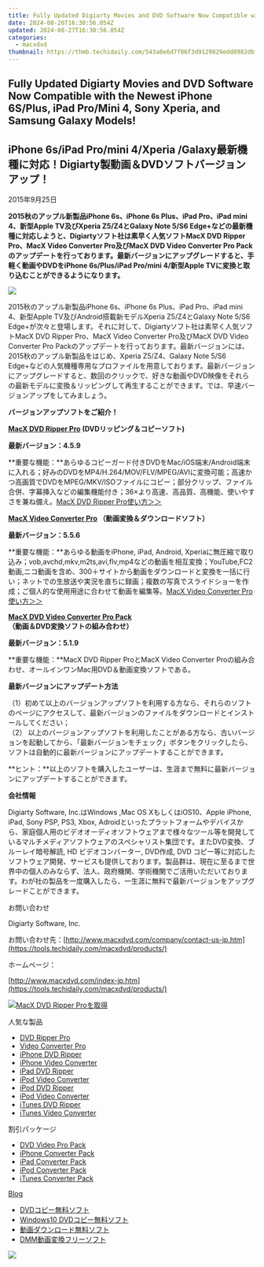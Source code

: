 ```yaml
---
title: Fully Updated Digiarty Movies and DVD Software Now Compatible with the Newest iPhone 6S/Plus, iPad Pro/Mini 4, Sony Xperia, and Samsung Galaxy Models!
date: 2024-08-26T16:30:56.054Z
updated: 2024-08-27T16:30:56.054Z
categories:
  - macxdvd
thumbnail: https://thmb.techidaily.com/543a8e6d7f06f3d9129829edd8982dbf9c6a6048e52160481e81c4276bc515b3.jpg
---
```


## Fully Updated Digiarty Movies and DVD Software Now Compatible with the Newest iPhone 6S/Plus, iPad Pro/Mini 4, Sony Xperia, and Samsung Galaxy Models!

##  iPhone 6s/iPad Pro/mini 4/Xperia /Galaxy最新機種に対応！Digiarty製動画＆DVDソフトバージョンアップ！

2015年9月25日

**2015秋のアップル新製品iPhone 6s、iPhone 6s Plus、iPad Pro、iPad mini 4、新型Apple TV及びXperia Z5/Z4とGalaxy Note 5/S6 Edge+などの最新機種に対応しようと、Digiartyソフト社は素早く人気ソフトMacX DVD Ripper Pro、MacX Video Converter Pro及びMacX DVD Video Converter Pro Packのアップデートを行っております。最新バージョンにアップグレードすると、手軽く動画やDVDをiPhone 6s/Plus/iPad Pro/mini 4/新型Apple TVに変換と取り込むことができるようになります。**

![](https://www.macxdvd.com/press-room/image/2015-mac-softwares-update-jp.jpg)

2015秋のアップル新製品iPhone 6s、iPhone 6s Plus、iPad Pro、iPad mini 4、新型Apple TV及びAndroid搭載新モデルXperia Z5/Z4とGalaxy Note 5/S6 Edge+が次々と登場します。それに対して、Digiartyソフト社は素早く人気ソフトMacX DVD Ripper Pro、MacX Video Converter Pro及びMacX DVD Video Converter Pro Packのアップデートを行っております。最新バージョンには、2015秋のアップル新製品をはじめ、Xperia Z5/Z4、Galaxy Note 5/S6 Edge+などの人気機種専用なプロファイルを用意しております。最新バージョンにアップグレードすると、数回のクリックで、好きな動画やDVD映像をそれらの最新モデルに変換＆リッピングして再生することができます。では、早速バージョンアップをしてみましょう。 

**バージョンアップソフトをご紹介！**

**[MacX DVD Ripper Pro](https://tools.techidaily.com/macxdvd/products/) (DVDリッピング＆コピーソフト)**

**最新バージョン：4.5.9**

**重要な機能：**あらゆるコピーガード付きDVDをMac/iOS端末/Android端末に入れる；好みのDVDをMP4/H.264/MOV/FLV/MPEG/AVIに変換可能；高速かつ高画質でDVDをMPEG/MKV/ISOファイルにコピー；部分クリップ、ファイル合併、字幕挿入などの編集機能付き；36×より高速、高品質、高機能、使いやすさを兼ね備え。[MacX DVD Ripper Pro使い方＞＞](https://tools.techidaily.com/macxdvd/products/)

**[MacX Video Converter Pro](https://tools.techidaily.com/macxdvd/products/) （動画変換＆ダウンロードソフト）**

**最新バージョン：5.5.6**

**重要な機能：**あらゆる動画をiPhone, iPad, Android, Xperiaに無圧縮で取り込み；vob,avchd,mkv,m2ts,avi,flv,mp4などの動画を相互変換；YouTube,FC2動画,ニコ動画を含め、300＋サイトから動画をダウンロードと変換を一括に行い；ネットでの生放送や実況を直ちに録画；複数の写真でスライドショーを作成；ご個人的な使用用途に合わせて動画を編集等。[MacX Video Converter Pro使い方＞＞](https://tools.techidaily.com/macxdvd/products/)

**[MacX DVD Video Converter Pro Pack](https://tools.techidaily.com/macxdvd/products/) （動画＆DVD変換ソフトの組み合わせ）**

**最新バージョン：5.1.9** 

**重要な機能：**MacX DVD Ripper ProとMacX Video Converter Proの組み合わせ、オールインワンMac用DVD＆動画変換ソフトである。

**最新バージョンにアップデート方法**

（1）初めて以上のバージョンアップソフトを利用する方なら、それらのソフトのページにアクセスして、最新バージョンのファイルをダウンロードとインストールしてください；  
（2） 以上のバージョンアップソフトを利用したことがある方なら、古いバージョンを起動してから、「最新バージョンをチェック」ボタンをクリックしたら、ソフトは自動的に最新バージョンにアップデートすることができます。

**ヒント：**以上のソフトを購入したユーザーは、生涯まで無料に最新バージョンにアップデートすることができます。

**会社情報**

Digiarty Software, Inc.はWindows ,Mac OS XもしくはiOS10、Apple iPhone, iPad, Sony PSP, PS3, Xbox, Adroidといったプラットフォームやデバイスから、家庭個人用のビデオオーディオソフトウェアまで様々なツール等を開発しているマルチメディアソフトウェアのスペシャリスト集団です。またDVD変換、ブルーレイ暗号解読, HD ビデオコンバーター, DVD作成, DVD コピー等に対応したソフトウェア開発、サービスも提供しております。製品群は、現在に至るまで世界中の個人のみならず、法人、政府機関、学術機関でご活用いただいております。わが社の製品を一度購入したら、一生涯に無料で最新バージョンをアップグレードことができます。

お問い合わせ

Digiarty Software, Inc.

お問い合わせ先：[http://www.macxdvd.com/company/contact-us-jp.htm](https://tools.techidaily.com/macxdvd/products/) 

ホームページ：

[http://www.macxdvd.com/index-jp.htm](https://tools.techidaily.com/macxdvd/products/) 

[![MacX DVD Ripper Proを取得](https://www.macxdvd.com/press-room/../banner/200-jp.png)](https://tools.techidaily.com/macxdvd/products/) 

人気な製品

* [DVD Ripper Pro](https://tools.techidaily.com/macxdvd/products/)
* [Video Converter Pro](https://tools.techidaily.com/macxdvd/products/)
* [iPhone DVD Ripper](https://tools.techidaily.com/macxdvd/products/)
* [iPhone Video Converter](https://tools.techidaily.com/macxdvd/products/)
* [iPad DVD Ripper](https://tools.techidaily.com/macxdvd/products/)
* [iPod Video Converter](https://tools.techidaily.com/macxdvd/products/)
* [iPod DVD Ripper](https://tools.techidaily.com/macxdvd/products/)
* [iPod Video Converter](https://tools.techidaily.com/macxdvd/products/)
* [iTunes DVD Ripper](https://tools.techidaily.com/macxdvd/products/)
* [iTunes Video Converter](https://tools.techidaily.com/macxdvd/products/)

割引パッケージ

* [DVD Video Pro Pack](https://tools.techidaily.com/macxdvd/products/)
* [iPhone Converter Pack](https://tools.techidaily.com/macxdvd/products/)
* [iPad Converter Pack](https://tools.techidaily.com/macxdvd/products/)
* [iPod Converter Pack](https://tools.techidaily.com/macxdvd/products/)
* [iTunes Converter Pack](https://tools.techidaily.com/macxdvd/products/)

[Blog](https://tools.techidaily.com/macxdvd/products/)

* [DVDコピー無料ソフト](https://tools.techidaily.com/macxdvd/products/)
* [Windows10 DVDコピー無料ソフト](https://tools.techidaily.com/macxdvd/products/)
* [動画ダウンロード無料ソフト](https://tools.techidaily.com/macxdvd/products/)
* [DMM動画変換フリーソフト](https://tools.techidaily.com/macxdvd/products/)

<ins class="adsbygoogle"
     style="display:block"
     data-ad-format="autorelaxed"
     data-ad-client="ca-pub-7571918770474297"
     data-ad-slot="1223367746"></ins>



<ins class="adsbygoogle"
     style="display:block"
     data-ad-client="ca-pub-7571918770474297"
     data-ad-slot="8358498916"
     data-ad-format="auto"
     data-full-width-responsive="true"></ins>



<!-- affiliate ads begin -->
<a href="https://shop.systoolsgroup.com/affiliate.php?ACCOUNT=SYSTOOBY&AFFILIATE=108875&PATH=https%3A%2F%2Fwww.systoolsgroup.com%3FAFFILIATE%3D108875%26RESOURCE%3D%2BSysTools%2BPDF%2BUnlocker"><img src="https://www.systoolsgroup.com/box/pdf-unlocker.png" border="0"></a>
<!-- affiliate ads end -->
